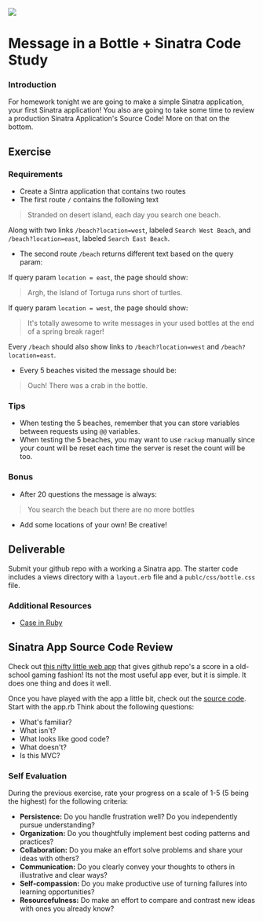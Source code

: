 <!--
Creator: JP Barela
Market: Den
-->

![](https://ga-dash.s3.amazonaws.com/production/assets/logo-9f88ae6c9c3871690e33280fcf557f33.png)

# Message in a Bottle + Sinatra Code Study

### Introduction

For homework tonight we are going to make a simple Sinatra application, your first Sinatra application! You also are going to take some time to review a production Sinatra Application's Source Code! More on that on the bottom.

## Exercise

### Requirements

- Create a Sintra application that contains two routes
- The first route ``/`` contains the following text 

> Stranded on desert island, each day you search one beach.

Along with two links ``/beach?location=west``, labeled ``Search West Beach``, and ``/beach?location=east``, labeled ``Search East Beach``. 
- The second route ``/beach`` returns different text based on the query param:

If query param ``location = east``, the page should show:

> Argh, the Island of Tortuga runs short of turtles.

If query param ``location = west``, the page should show:

> It's totally awesome to write messages in your used bottles at the end of a spring break rager!

Every ``/beach`` should also show links to ``/beach?location=west`` and ``/beach?location=east``. 

- Every 5 beaches visited the message should be:

> Ouch! There was a crab in the bottle.

### Tips 

- When testing the 5 beaches, remember that you can store variables between requests using ``@@`` variables. 
- When testing the 5 beaches, you may want to use ``rackup`` manually since your count will be reset each time the server is reset the count will be too.

### Bonus 

- After 20 questions the message is always: 

> You search the beach but there are no more bottles

- Add some locations of your own! Be creative!

## Deliverable

Submit your github repo with a working a Sinatra app. The starter code includes a views directory with a ``layout.erb`` file and a ``publc/css/bottle.css`` file.

### Additional Resources

- [Case in Ruby](http://ruby-doc.org/docs/keywords/1.9/Object.html#method-i-case)

## Sinatra App Source Code Review

Check out [this nifty little web app](http://gitscore.herokuapp.com/) that gives github repo's a score in a old-school gaming fashion! Its not the most useful app ever, but it is simple. It does one thing and does it well.

Once you have played with the app a little bit, check out the [source code](https://github.com/leereilly/github-high-scores). Start with the app.rb Think about the following questions:
- What's familiar?
- What isn't?
- What looks like good code?
- What doesn't?
- Is this MVC?


### Self Evaluation

During the previous exercise, rate your progress on a scale of 1-5 (5 being the highest) for the following criteria:

- **Persistence:** Do you handle frustration well? Do you independently pursue understanding?
- **Organization:** Do you thoughtfully implement best coding patterns and practices?
- **Collaboration:** Do you make an effort solve problems and share your ideas with others?
- **Communication:** Do you clearly convey your thoughts to others in illustrative and clear ways?
- **Self-compassion:** Do you make productive use of turning failures into learning opportunities?
- **Resourcefulness:** Do make an effort to compare and contrast new ideas with ones you already know?